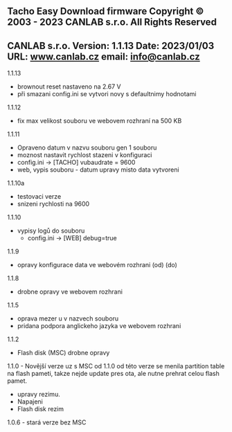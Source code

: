 Tacho Easy Download firmware
Copyright © 2003 - 2023 CANLAB s.r.o.
All Rights Reserved 
------------------------------------------------------------------------------------------------
CANLAB s.r.o.
Version:    	1.1.13
Date:	    	2023/01/03
URL:	   	www.canlab.cz
email:	    	info@canlab.cz
------------------------------------------------------------------------------------------------

1.1.13
- brownout reset nastaveno na 2.67 V 
- při smazani config.ini se vytvori novy s defaultnimy hodnotami

1.1.12
- fix max velikost souboru ve webovem rozhraní na 500 KB

1.1.11
- Opraveno datum v nazvu souboru gen 1 souboru
- moznost nastavit rychlost stazeni v konfiguraci
- config.ini -> [TACHO] vubaudrate = 9600
- web, vypis souboru - datum upravy misto data vytvoreni

1.1.10a
- testovaci verze
- snizeni rychlosti na 9600

1.1.10
- vypisy logů do souboru
    - config.ini -> [WEB] debug=true

1.1.9
- opravy konfigurace data ve webovém rozhrani (od) (do)


1.1.8
- drobne opravy ve webovem rozhrani

1.1.5
- oprava mezer u v nazvech souboru
- pridana podpora anglickeho jazyka ve webovem rozhrani

1.1.2
- Flash disk (MSC) drobne opravy 

1.1.0 - Novější verze uz s MSC od 1.1.0 od této verze se menila partition table na flash pameti, takze nejde update
pres ota, ale nutne prehrat celou flash pamet.
- upravy rezimu. 
- Napajeni 
- Flash disk rezim 

1.0.6 - stará verze bez MSC
